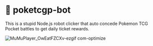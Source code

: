 # 🔴 poketcgp-bot

This is a stupid Node.js robot clicker that auto concede Pokemon TCG Pocket battles to get daily ticket rewards.

![MuMuPlayer_OwEatFZCXv-ezgif com-optimize](https://github.com/user-attachments/assets/fbed60be-985f-4e6b-9792-b3083a985ee2)
